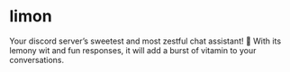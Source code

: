 # limon
Your discord server’s sweetest and most zestful chat assistant! 🍋 With its lemony wit and fun responses, it will add a burst of vitamin to your conversations.
